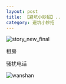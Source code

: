 ```yaml
---
layout: post
title: 【避坑小妙招】..
category: 避坑小妙招
---
```

![story_new_final](http://rh8cub8wq.hd-bkt.clouddn.com/img/story_new_final_0322.png)
<p>租房</p>
<p>骚扰电话</p>

![wanshan](http://rh8cub8wq.hd-bkt.clouddn.com/img/wanshan.png)
  




